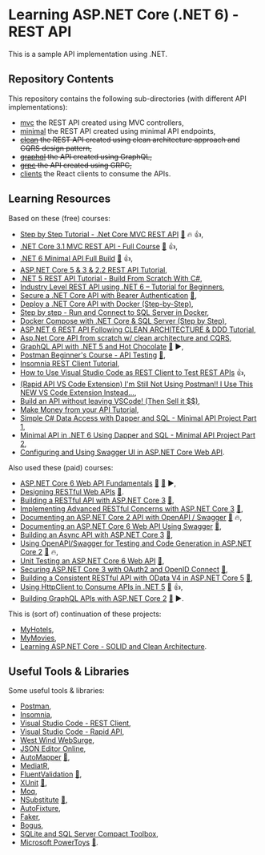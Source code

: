 # Learning ASP.NET Core (.NET 6) - REST API

This is a sample API implementation using .NET.

## Repository Contents

This repository contains the following sub-directories (with different API implementations):

- [mvc](https://github.com/sswietoniowski/learning-aspnetcore-rest-api/tree/master/mvc) the REST API created using MVC controllers,
- [minimal](https://github.com/sswietoniowski/learning-aspnetcore-rest-api/tree/master/minimal) the REST API created using minimal API endpoints,
- ~~[clean](https://github.com/sswietoniowski/learning-aspnetcore-rest-api/tree/master/clean) the REST API created using clean architecture approach and CQRS design pattern,~~
- ~~[graphql](https://github.com/sswietoniowski/learning-aspnetcore-rest-api/tree/master/graphql) the API created using GraphQL,~~
- ~~[grpc](https://github.com/sswietoniowski/learning-aspnetcore-rest-api/tree/master/grpc) the API created using GRPC,~~
- [clients](https://github.com/sswietoniowski/learning-aspnetcore-rest-api/tree/master/clients) the React clients to consume the APIs.

## Learning Resources

Based on these (free) courses:

- [Step by Step Tutorial - .Net Core MVC REST API](https://youtu.be/mUAZ-EbGBOg) [:file_folder:](https://github.com/binarythistle/S02E01-REST-API-.Net-Core) :fire: :+1:,
- [.NET Core 3.1 MVC REST API - Full Course](https://youtu.be/fmvcAzHpsk8) [:file_folder:](https://github.com/binarythistle/S03E02---.NET-Core-3.1-MVC-REST-API) :+1:,
- [.NET 6 Minimal API Full Build](https://youtu.be/5YB49OEmbbE) [:file_folder:](https://github.com/binarythistle/S05E03---Minimal-APIs) :+1:,
- [ASP.NET Core 5 & 3 & 2.2 REST API Tutorial](https://youtube.com/playlist?list=PLUOequmGnXxOgmSDWU7Tl6iQTsOtyjtwU),
- [.NET 5 REST API Tutorial - Build From Scratch With C#](https://youtu.be/ZXdFisA_hOY),
- [Industry Level REST API using .NET 6 – Tutorial for Beginners](https://youtu.be/PmDJIooZjBE),
- [Secure a .NET Core API with Bearer Authentication](https://youtu.be/3PyUjOmuFic) [:file_folder:](https://github.com/binarythistle/S03E01-Secure-.NET-Core-API),
- [Deploy a .NET Core API with Docker (Step-by-Step)](https://youtu.be/f0lMGPB10bM),
- [Step by step - Run and Connect to SQL Server in Docker](https://youtu.be/SJAl3vOX05M),
- [Docker Compose with .NET Core & SQL Server (Step by Step)](https://youtu.be/4V7CwC_4oss),
- [ASP.NET 6 REST API Following CLEAN ARCHITECTURE & DDD Tutorial](https://youtube.com/playlist?list=PLzYkqgWkHPKBcDIP5gzLfASkQyTdy0t4k),
- [Asp.Net Core API from scratch w/ clean architecture and CQRS](https://youtube.com/playlist?list=PL2E-vlKoo_v0VjwlmPFljWJI42kpAdXel),
- [GraphQL API with .NET 5 and Hot Chocolate](https://youtu.be/HuN94qNwQmM) [:file_folder:](https://github.com/binarythistle/S04E01---.NET-5-GraphQL-API) :arrow_forward:,
- [Postman Beginner's Course - API Testing](https://youtu.be/VywxIQ2ZXw4) [:file_folder:](https://github.com/vdespa/introduction-to-postman-course),
- [Insomnia REST Client Tutorial](https://youtu.be/H16GUC9Svyk),
- [How to Use Visual Studio Code as REST Client to Test REST APIs](https://youtu.be/8uyTn4cg8Xc) :+1:,
- [(Rapid API VS Code Extension) I'm Still Not Using Postman!! I Use This NEW VS Code Extension Instead...](https://youtu.be/VuO-Haub9-I),
- [Build an API without leaving VSCode! (Then Sell it $$)](https://youtu.be/69G5YKSUVvc),
- [Make Money from your API Tutorial](https://youtu.be/MbqSMgMAzxU),
- [Simple C# Data Access with Dapper and SQL - Minimal API Project Part 1](https://youtu.be/dwMFg6uxQ0I),
- [Minimal API in .NET 6 Using Dapper and SQL - Minimal API Project Part 2](https://youtu.be/5tYSO5mAjXs),
- [Configuring and Using Swagger UI in ASP.NET Core Web API](https://code-maze.com/swagger-ui-asp-net-core-web-api/).

Also used these (paid) courses:

- [ASP.NET Core 6 Web API Fundamentals](https://app.pluralsight.com/library/courses/asp-dot-net-core-6-web-api-fundamentals/table-of-contents) [:file_folder:](https://app.pluralsight.com/library/courses/asp-dot-net-core-6-web-api-fundamentals/exercise-files) [:file_folder:](https://github.com/KevinDockx/AspNetCore6WebAPIFundamentals) :arrow_forward:,
- [Designing RESTful Web APIs](https://app.pluralsight.com/library/courses/designing-restful-web-apis/table-of-contents) [:file_folder:](https://app.pluralsight.com/library/courses/designing-restful-web-apis/exercise-files).
- [Building a RESTful API with ASP.NET Core 3](https://app.pluralsight.com/library/courses/asp-dot-net-core-3-restful-api-building/table-of-contents) [:file_folder:](https://app.pluralsight.com/library/courses/asp-dot-net-core-3-restful-api-building/exercise-files),
- [Implementing Advanced RESTful Concerns with ASP.NET Core 3](https://app.pluralsight.com/library/courses/asp-dot-net-core-3-advanced-restful-concerns/table-of-contents) [:file_folder:](https://app.pluralsight.com/library/courses/asp-dot-net-core-3-advanced-restful-concerns/exercise-files),
- [Documenting an ASP.NET Core 2 API with OpenAPI / Swagger](https://app.pluralsight.com/library/courses/aspdotnet-core-api-openapi-swagger/table-of-contents) [:file_folder:](https://app.pluralsight.com/library/courses/aspdotnet-core-api-openapi-swagger/exercise-files) :fire:,
- [Documenting an ASP.NET Core 6 Web API Using Swagger](https://app.pluralsight.com/library/courses/asp-dot-net-core-6-web-api-documenting-swagger/table-of-contents) [:file_folder:](https://app.pluralsight.com/library/courses/asp-dot-net-core-6-web-api-documenting-swagger/exercise-files),
- [Building an Async API with ASP.NET Core 3](https://app.pluralsight.com/library/courses/building-async-api-aspdotnet-core/table-of-contents) [:file_folder:](https://app.pluralsight.com/library/courses/building-async-api-aspdotnet-core/exercise-files),
- [Using OpenAPI/Swagger for Testing and Code Generation in ASP.NET Core 2](https://app.pluralsight.com/library/courses/asp-dot-net-openapi-swagger-testing-code-generation/table-of-contents) [:file_folder:](https://app.pluralsight.com/library/courses/asp-dot-net-openapi-swagger-testing-code-generation/exercise-files) :fire:,
- [Unit Testing an ASP.NET Core 6 Web API](https://app.pluralsight.com/library/courses/asp-dot-net-core-6-web-api-unit-testing/table-of-contents) [:file_folder:](https://app.pluralsight.com/library/courses/asp-dot-net-core-6-web-api-unit-testing/exercise-files),
- [Securing ASP.NET Core 3 with OAuth2 and OpenID Connect](https://app.pluralsight.com/library/courses/securing-aspnet-core-3-oauth2-openid-connect/table-of-contents) [:file_folder:](https://app.pluralsight.com/library/courses/securing-aspnet-core-3-oauth2-openid-connect/exercise-files),
- [Building a Consistent RESTful API with OData V4 in ASP.NET Core 5](https://app.pluralsight.com/library/courses/building-consistent-restful-api-odata-v4-asp-dot-net-core/table-of-contents) [:file_folder:](https://app.pluralsight.com/library/courses/building-consistent-restful-api-odata-v4-asp-dot-net-core/exercise-files),
- [Using HttpClient to Consume APIs in .NET 5](https://app.pluralsight.com/library/courses/using-httpclient-consume-apis-dot-net/table-of-contents) [:file_folder:](https://app.pluralsight.com/library/courses/using-httpclient-consume-apis-dot-net/exercise-files) :+1:,
- [Building GraphQL APIs with ASP.NET Core 2](https://app.pluralsight.com/library/courses/building-graphql-apis-aspdotnet-core/table-of-contents) [:file_folder:](https://app.pluralsight.com/library/courses/building-graphql-apis-aspdotnet-core/exercise-files) :arrow_forward:.

This is (sort of) continuation of these projects:

- [MyHotels](https://github.com/sswietoniowski/work-codecool-csharp-webapi-MyHotels),
- [MyMovies](https://github.com/sswietoniowski/work-codecool-csharp-httpclient-MyMovies),
- [Learning ASP.NET Core - SOLID and Clean Architecture](https://github.com/sswietoniowski/learning-aspnetcore-solid-and-clean-architecture).

## Useful Tools & Libraries

Some useful tools & libraries:

- [Postman](https://www.postman.com/),
- [Insomnia](https://insomnia.rest/),
- [Visual Studio Code - REST Client](https://marketplace.visualstudio.com/items?itemName=humao.rest-client),
- [Visual Studio Code - Rapid API](https://rapidapi.com/guides/replace-api-clients-with-vscode-using-the-rapidapi-extension),
- [West Wind WebSurge](https://websurge.west-wind.com/download),
- [JSON Editor Online](https://jsoneditoronline.org/),
- [AutoMapper](https://automapper.org/) [:file_folder:](https://github.com/AutoMapper/AutoMapper),
- [MediatR](https://github.com/jbogard/MediatR),
- [FluentValidation](https://docs.fluentvalidation.net/en/latest/) [:file_folder:](https://github.com/FluentValidation/FluentValidation),
- [XUnit](https://xunit.net/) [:file_folder:](https://github.com/xunit/xunit),
- [Moq](https://github.com/moq/moq),
- [NSubstitute](https://nsubstitute.github.io/) [:file_folder:](https://github.com/nsubstitute/NSubstitute),
- [AutoFixture](https://github.com/AutoFixture/AutoFixture),
- [Faker](https://github.com/Kuree/Faker.Net),
- [Bogus](https://github.com/bchavez/Bogus),
- [SQLite and SQL Server Compact Toolbox](https://marketplace.visualstudio.com/items?itemName=ErikEJ.SQLServerCompactSQLiteToolbox),
- [Microsoft PowerToys](https://docs.microsoft.com/en-us/windows/powertoys/) [:file_folder:](https://docs.microsoft.com/en-us/windows/powertoys/install).
